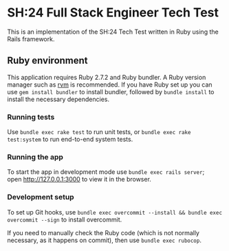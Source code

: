 # SH:24 Full Stack Engineer Tech Test

This is an implementation of the SH:24 Tech Test written in Ruby using the Rails framework.

## Ruby environment

This application requires Ruby 2.7.2 and Ruby bundler.
A Ruby version manager such as [rvm](https://rvm.io) is recommended.
If you have Ruby set up you can use `gem install bundler` to install bundler,
followed by `bundle install` to install the necessary dependencies.

### Running tests

Use `bundle exec rake test` to run unit tests, or `bundle exec rake test:system` to run end-to-end system tests.

### Running the app

To start the app in development mode use `bundle exec rails server`;\
open <http://127.0.0.1:3000> to view it in the browser.

### Development setup

To set up Git hooks, use `bundle exec overcommit --install && bundle exec overcommit --sign` to install overcommit.

If you need to manually check the Ruby code
(which is not normally necessary, as it happens on commit),
then use `bundle exec rubocop`.
